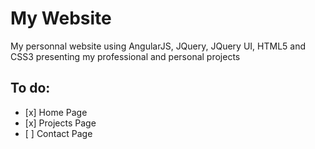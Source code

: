 <p align="center">
  <h1>My Website</h1>
  My personnal website using AngularJS, JQuery, JQuery UI, HTML5 and CSS3 presenting my professional and personal projects
  
  <h2>To do:</h2>
  <ul>
    <li>[x] Home Page</li>
    <li>[x] Projects Page</li>
    <li>[ ] Contact Page</li>
  </ul>
</p>

